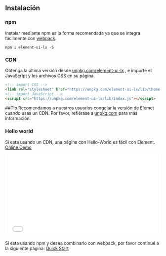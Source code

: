## Instalación

### npm

Instalar mediante npm es la forma recomendada ya que se integra fácilmente con [webpack](https://webpack.js.org/).

```shell
npm i element-ui-lx -S
```

### CDN

Obtenga la última versión desde [unpkg.com/element-ui-lx](https://unpkg.com/element-ui-lx/) , e importe el JavaScript y los archivos CSS en su página.

```html
<!-- import CSS -->
<link rel="stylesheet" href="https://unpkg.com/element-ui-lx/lib/theme-chalk/index.css">
<!-- import JavaScript -->
<script src="https://unpkg.com/element-ui-lx/lib/index.js"></script>
```

##Tip
Recomendamos a nuestros usuarios congelar la versión de Elemet cuando usas un CDN. Por favor, refiérase a [unpkg.com](https://unpkg.com) para más información.

### Hello world

Si esta usando un CDN, una página con Hello-World es fácil con Element. [Online Demo](https://codepen.io/ziyoung/pen/rRKYpd)

<iframe height="265" style="width: 100%;" scrolling="no" title="Element demo" src="//codepen.io/ziyoung/embed/rRKYpd/?height=265&theme-id=light&default-tab=html,result" frameborder="no" allowtransparency="true" allowfullscreen="true">
  See the Pen <a href='https://codepen.io/ziyoung/pen/rRKYpd/'>Element demo</a> by hetech
  (<a href='https://codepen.io/ziyoung'>@ziyoung</a>) on <a href='https://codepen.io'>CodePen</a>.
</iframe>

Si esta usando npm y desea combinarlo con webpack, por favor continué a la siguiente página: [Quick Start](/#/es/component/quickstart)
